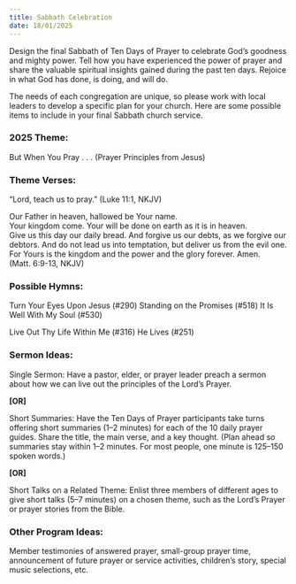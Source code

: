 ```yaml
---
title: Sabbath Celebration
date: 18/01/2025
---
```


Design the final Sabbath of Ten Days of Prayer to celebrate God’s goodness and mighty power. Tell how you have experienced the power of prayer and share the valuable spiritual insights gained during the past ten days. Rejoice in what God has done, is doing, and will do.

The needs of each congregation are unique, so please work with local leaders to develop a specific plan for your church. Here are some possible items to include in your final Sabbath church service.

### 2025 Theme:

But When You Pray . . . (Prayer Principles from Jesus)

### Theme Verses:

“Lord, teach us to pray.” (Luke 11:1, NKJV)

Our Father in heaven, hallowed be Your name.\
Your kingdom come. Your will be done on earth as it is in heaven.\
Give us this day our daily bread. And forgive us our debts, as we forgive our debtors. And do not lead us into temptation, but deliver us from the evil one.\
For Yours is the kingdom and the power and the glory forever. Amen.\
(Matt. 6:9-13, NKJV)

### Possible Hymns:

Turn Your Eyes Upon Jesus (#290) Standing on the Promises (#518) It Is Well With My Soul (#530)

Live Out Thy Life Within Me (#316) He Lives (#251)

### Sermon Ideas:

Single Sermon: Have a pastor, elder, or prayer leader preach a sermon about how we can live out the principles of the Lord’s Prayer.

**[OR]**

Short Summaries: Have the Ten Days of Prayer participants take turns offering short summaries (1–2 minutes) for each of the 10 daily prayer guides. Share the title, the main verse, and a key thought. (Plan ahead so summaries stay within 1–2 minutes. For most people, one minute is 125–150 spoken words.)

**[OR]**

Short Talks on a Related Theme: Enlist three members of different ages to give short talks (5–7 minutes) on a chosen theme, such as the Lord’s Prayer or prayer stories from the Bible.

### Other Program Ideas:

Member testimonies of answered prayer, small-group prayer time, announcement of future prayer or service activities, children’s story, special music selections, etc.
